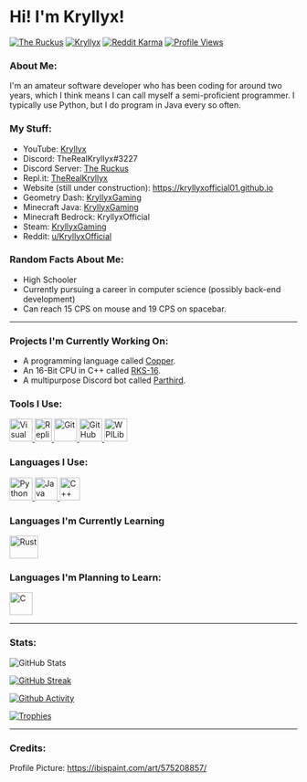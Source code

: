 # Hi! I'm Kryllyx!

[![The Ruckus](https://dcbadge.vercel.app/api/server/MDTF5eGUAC?style=flat&theme=default-inverted)](https://discord.gg/MDTF5eGUAC) [![Kryllyx](https://img.shields.io/youtube/channel/subscribers/UCCvt5Su0rBOPYp17EptU5Sg?style=flat&label=Subscribers&color=FF0000&logo=YouTube)](https://m.youtube.com/channel/UCCvt5Su0rBOPYp17EptU5Sg) [![Reddit Karma](https://img.shields.io/reddit/user-karma/combined/kryllyxofficial?color=FF4500&logo=Reddit&logoColor=FFFFFF)](https://www.reddit.com/user/KryllyxOfficial) [![Profile Views](https://komarev.com/ghpvc/?username=kryllyxoffical01&style=flat&color=blue&label=Profile%20Views)](https://github.com/kryllyxofficial01)

### About Me:
I'm an amateur software developer who has been coding for around two years, which I think means I can call myself a semi-proficient programmer. I typically use Python, but I do program in Java every so often.

<h3 id="my-stuff">My Stuff:</h3>

- YouTube: [Kryllyx](https://www.youtube.com/channel/UCCvt5Su0rBOPYp17EptU5Sg)
- Discord: TheRealKryllyx#3227
- Discord Server: [The Ruckus](https://discord.gg/MDTF5eGUAC)
- Repl.it: [TheRealKryllyx](https://replit.com/@therealkryllyx)
- Website (still under construction): https://kryllyxofficial01.github.io
- Geometry Dash: [KryllyxGaming](https://gdbrowser.com/u/kryllyxgaming)
- Minecraft Java: [KryllyxGaming](https://namemc.com/profile/KryllyxGaming.1)
- Minecraft Bedrock: KryllyxOfficial
- Steam: [KryllyxGaming](https://steamcommunity.com/id/KryllyxGaming)
- Reddit: [u/KryllyxOfficial](https://www.reddit.com/user/KryllyxOfficial)

### Random Facts About Me:
- High Schooler
- Currently pursuing a career in computer science (possibly back-end development)
- Can reach 15 CPS on mouse and 19 CPS on spacebar.

---

### Projects I'm Currently Working On:
- A programming language called [Copper](https://github.com/copper-lang/copper).
- An 16-Bit CPU in C++ called [RKS-16](https://github.com/kryllyxofficial01/RKS-16).
- A multipurpose Discord bot called [Parthird](https://github.com/kryllyxofficial01/parthird).

### Tools I Use:
<p align="left">
<a href="https://code.visualstudio.com">
  <img src="https://cdn.jsdelivr.net/gh/devicons/devicon/icons/vscode/vscode-original.svg" height="40" width="40" alt="Visual Studio Code">
</a>
<a href="https://replit.com">
  <img src="https://user-images.githubusercontent.com/97801783/199977804-e2d80a29-2f81-4985-adfc-eb47c8944481.png" height="40" width="30" alt="Replit">
</a>
<a href="https://git-scm.com/?scrlybrkr=2a887914">
  <img src="https://cdn.jsdelivr.net/gh/devicons/devicon/icons/git/git-plain.svg" height="40" width="40" alt="Git">
</a>
<a href="https://docs.github.com/en/codespaces">
  <img src="https://user-images.githubusercontent.com/97801783/185406328-19ee4420-f497-4fd6-b214-e82c7ffe4fee.png" height="40" width="40" alt="GitHub Codespaces">
</a>
<a href="https://wpilib.org">
  <img src="https://user-images.githubusercontent.com/97801783/185406854-6c7efe05-8cfa-431b-9653-b1448681850c.png" height="40" width="40" alt="WPILib">
</a>

### Languages I Use:
<p align="left">
<a href="https://www.python.org">
  <img src="https://cdn.jsdelivr.net/gh/devicons/devicon/icons/python/python-original.svg" height="40" width="40" alt="Python">
</a>
<a href="https://www.java.com/en">
  <img src="https://cdn.jsdelivr.net/gh/devicons/devicon/icons/java/java-original.svg" height="40" width="40" alt="Java">
</a>
<a href="https://cplusplus.com">
  <img src="https://user-images.githubusercontent.com/42747200/46140125-da084900-c26d-11e8-8ea7-c45ae6306309.png" height="40" width="35" alt="C++">
</a>

### Languages I'm Currently Learning
<p align="left">
<a href="https://www.rust-lang.org">
  <img src="https://user-images.githubusercontent.com/97801783/182677907-a7fb7c71-f844-4e04-9b06-f380d5cc6a51.png" height="40" width="50" alt="Rust">
</a>

### Languages I'm Planning to Learn:
<p align="left">
<a href="https://m.youtube.com/watch?v=dQw4w9WgXcQ">
  <img src="https://cdn.jsdelivr.net/gh/devicons/devicon/icons/c/c-original.svg" height="40" width="40" alt="C">
</a>

---

### Stats:
![GitHub Stats](https://github-readme-stats.vercel.app/api?username=kryllyxofficial01&theme=react&count_private=true&custom_title=GitHub%20Stats&disable_animations=true)

[![GitHub Streak](https://streak-stats.demolab.com?user=kryllyxofficial01&theme=react)](https://git.io/streak-stats)

[![Github Activity](https://activity-graph.herokuapp.com/graph?username=kryllyxofficial01&theme=react-dark)](https://github.com/ashutosh00710/github-readme-activity-graph)

[![Trophies](https://github-profile-trophy.vercel.app/?username=kryllyxofficial01&theme=algolia&)](https://github.com/ryo-ma/github-profile-trophy)

---
  
### Credits:
Profile Picture: https://ibispaint.com/art/575208857/

